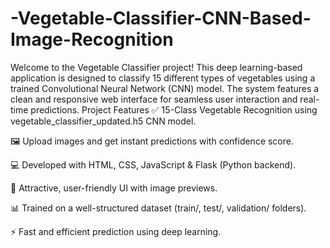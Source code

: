 # -Vegetable-Classifier-CNN-Based-Image-Recognition
Welcome to the Vegetable Classifier project! This deep learning-based application is designed to classify 15 different types of vegetables using a trained Convolutional Neural Network (CNN) model. The system features a clean and responsive web interface for seamless user interaction and real-time predictions.
Project Features
✅ 15-Class Vegetable Recognition using vegetable_classifier_updated.h5 CNN model.

🖼️ Upload images and get instant predictions with confidence score.

💻 Developed with HTML, CSS, JavaScript & Flask (Python backend).

🎨 Attractive, user-friendly UI with image previews.

📊 Trained on a well-structured dataset (train/, test/, validation/ folders).

⚡ Fast and efficient prediction using deep learning.
